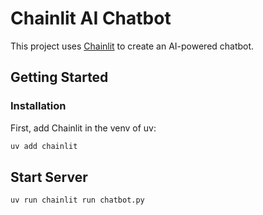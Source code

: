 # Chainlit AI Chatbot

This project uses [Chainlit](https://www.chainlit.io/) to create an AI-powered chatbot.

## Getting Started

### Installation

First, add Chainlit in the venv of uv:

```bash
uv add chainlit
```

## Start Server

```bash
uv run chainlit run chatbot.py
```
